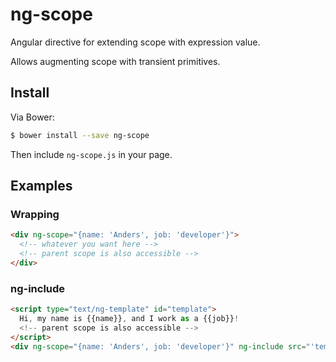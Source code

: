 ng-scope
========

Angular directive for extending scope with expression value.

Allows augmenting scope with transient primitives.

## Install

Via Bower:

```sh
$ bower install --save ng-scope
```

Then include `ng-scope.js` in your page.

## Examples

### Wrapping

```html
<div ng-scope="{name: 'Anders', job: 'developer'}">
  <!-- whatever you want here -->
  <!-- parent scope is also accessible -->
</div>
```
### ng-include

```html
<script type="text/ng-template" id="template">
  Hi, my name is {{name}}, and I work as a {{job}}!
  <!-- parent scope is also accessible -->
</script>
<div ng-scope="{name: 'Anders', job: 'developer'}" ng-include src="'template'"></div>
```

